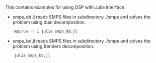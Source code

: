 This contains examples for using DSP with Julia interface.

* smps_dd.jl reads SMPS files in subdirectory ./smps and solves the problem using dual decomposition.
```bash
    mpirun -n 1 julia smps_dd.jl
```
* smps_bd.jl reads SMPS files in subdirectory ./smps and solves the problem using Benders decomposition.
```bash
    julia smps_bd.jl
```
